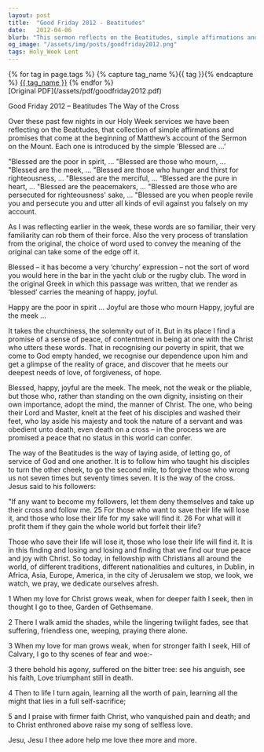 ```yaml
---
layout: post
title:  "Good Friday 2012 - Beatitudes"
date:   2012-04-06
blurb: "This sermon reflects on the Beatitudes, simple affirmations and promises from the Sermon on the Mount. The speaker discusses the true meanings of being 'blessed', suggesting it carries the meaning of being happy or joyful. The sermon emphasizes the importance of humility, service, and self-sacrifice, and the peace and contentment that comes from being one with Christ."
og_image: "/assets/img/posts/goodfriday2012.png"
tags: Holy_Week Lent
---    
```

<div class="tag-pills">
  {% for tag in page.tags %}
    {% capture tag_name %}{{ tag }}{% endcapture %}
    <a href="{{ site.baseurl }}/tag/{{ tag_name | slugify }}" class="tag-pill">{{ tag_name }}</a>
  {% endfor %}
</div>
[Original PDF](/assets/pdf/goodfriday2012.pdf)

Good Friday 2012 – Beatitudes
The Way of the Cross

Over these past few nights in our Holy Week services we have been reflecting on the Beatitudes, that collection of simple affirmations and promises that come at the beginning of Matthew’s account of the Sermon on the Mount. Each one is introduced by the simple ‘Blessed are …’

"Blessed are the poor in spirit, …
"Blessed are those who mourn, …
"Blessed are the meek, …
"Blessed are those who hunger and thirst for righteousness, …
"Blessed are the merciful, …
“Blessed are the pure in heart, …
"Blessed are the peacemakers, …
"Blessed are those who are persecuted for righteousness' sake, …
"Blessed are you when people revile you and persecute you and utter all kinds of evil against you falsely on my account.

As I was reflecting earlier in the week, these words are so familiar, their very familiarity can rob them of their force. Also the very process of translation from the original, the choice of word used to convey the meaning of the original can take some of the edge off it.

Blessed – it has become a very ‘churchy’ expression – not the sort of word you would here in the bar in the yacht club or the rugby club. The word in the original Greek in which this passage was written, that we render as ‘blessed’ carries the meaning of happy, joyful.

Happy are the poor in spirit …
Joyful are those who mourn
Happy, joyful are the meek …

It takes the churchiness, the solemnity out of it. But in its place I find a promise of a sense of peace, of contentment in being at one with the Christ who utters these words. That in recognising our poverty in spirit, that we come to God empty handed, we recognise our dependence upon him and get a glimpse of the reality of grace, and discover that he meets our deepest needs of love, of forgiveness, of hope.

Blessed, happy, joyful are the meek. The meek, not the weak or the pliable, but those who, rather than standing on the own dignity, insisting on their own importance, adopt the mind, the manner of Christ. The one, who being their Lord and Master, knelt at the feet of his disciples and washed their feet, who lay aside his majesty and took the nature of a servant and was obedient unto death, even death on a cross – in the process we are promised a peace that no status in this world can confer.

The way of the Beatitudes is the way of laying aside, of letting go, of service of God and one another. It is to follow him who taught his disciples to turn the other cheek, to go the second mile, to forgive those who wrong us not seven times but seventy times seven. It is the way of the cross. Jesus said to his followers:

"If any want to become my followers, let them deny themselves and take up their cross and follow me. 25 For those who want to save their life will lose it, and those who lose their life for my sake will find it. 26 For what will it profit them if they gain the whole world but forfeit their life?

Those who save their life will lose it, those who lose their life will find it. It is in this finding and losing and losing and finding that we find our true peace and joy with Christ. So today, in fellowship with Christians all around the world, of different traditions, different nationalities and cultures, in Dublin, in Africa, Asia, Europe, America, in the city of Jerusalem we stop, we look, we watch, we pray, we dedicate ourselves afresh.

1 When my love for Christ grows weak,
when for deeper faith I seek,
then in thought I go to thee,
Garden of Gethsemane.

2 There I walk amid the shades,
while the lingering twilight fades,
see that suffering, friendless one,
weeping, praying there alone.

3 When my love for man grows weak,
when for stronger faith I seek,
Hill of Calvary, I go
to thy scenes of fear and woe:-

3 there behold his agony,
suffered on the bitter tree:
see his anguish, see his faith,
Love triumphant still in death.

4 Then to life I turn again,
learning all the worth of pain,
learning all the might that lies
in a full self-sacrifice;

5 and I praise with firmer faith
Christ, who vanquished pain and death;
and to Christ enthroned above
raise my song of selfless love.

Jesu, Jesu I thee adore
help me love thee more and more.
